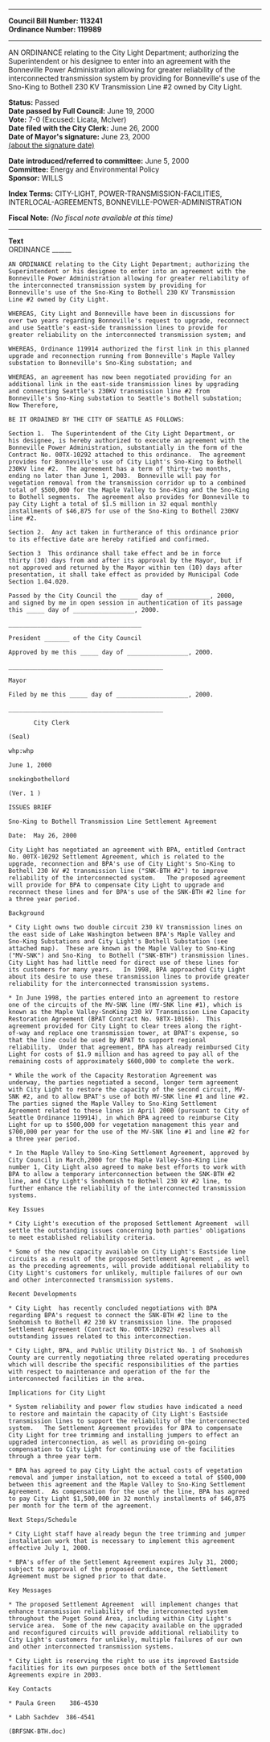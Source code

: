 * * * * *  
  
**Council Bill Number: [](#h0)[](#h2)113241**   
**Ordinance Number: 119989**  
  
* * * * *  
  
AN ORDINANCE relating to the City Light Department; authorizing the Superintendent or his designee to enter into an agreement with the Bonneville Power Administration allowing for greater reliability of the interconnected transmission system by providing for Bonneville's use of the Sno-King to Bothell 230 KV Transmission Line \#2 owned by City Light.  
  
**Status:** Passed   
**Date passed by Full Council:** June 19, 2000   
**Vote:** 7-0 (Excused: Licata, McIver)   
**Date filed with the City Clerk:** June 26, 2000   
**Date of Mayor's signature:** June 23, 2000   
[(about the signature date)](/~public/approvaldate.htm)   
  
  
**Date introduced/referred to committee:** June 5, 2000   
**Committee:** Energy and Environmental Policy   
**Sponsor:** WILLS   
  
**Index Terms:** CITY-LIGHT, POWER-TRANSMISSION-FACILITIES, INTERLOCAL-AGREEMENTS, BONNEVILLE-POWER-ADMINISTRATION  
  
**Fiscal Note:** *(No fiscal note available at this time)*  
  
* * * * *  
  
**Text**  
    ORDINANCE ______  
  
    AN ORDINANCE relating to the City Light Department; authorizing the  
    Superintendent or his designee to enter into an agreement with the  
    Bonneville Power Administration allowing for greater reliability of  
    the interconnected transmission system by providing for  
    Bonneville's use of the Sno-King to Bothell 230 KV Transmission  
    Line #2 owned by City Light.  
  
    WHEREAS, City Light and Bonneville have been in discussions for  
    over two years regarding Bonneville's request to upgrade, reconnect  
    and use Seattle's east-side transmission lines to provide for  
    greater reliability on the interconnected transmission system; and  
  
    WHEREAS, Ordinance 119914 authorized the first link in this planned  
    upgrade and reconnection running from Bonneville's Maple Valley  
    substation to Bonneville's Sno-King substation; and  
  
    WHEREAS, an agreement has now been negotiated providing for an  
    additional link in the east-side transmission lines by upgrading  
    and connecting Seattle's 230KV transmission line #2 from  
    Bonneville's Sno-King substation to Seattle's Bothell substation;  
    Now Therefore,  
  
    BE IT ORDAINED BY THE CITY OF SEATTLE AS FOLLOWS:  
  
    Section 1.  The Superintendent of the City Light Department, or  
    his designee, is hereby authorized to execute an agreement with the  
    Bonneville Power Administration, substantially in the form of the  
    Contract No. 00TX-10292 attached to this ordinance.  The agreement  
    provides for Bonneville's use of City Light's Sno-King to Bothell  
    230KV line #2.  The agreement has a term of thirty-two months,  
    ending no later than June 1, 2003.  Bonneville will pay for  
    vegetation removal from the transmission corridor up to a combined  
    total of $500,000 for the Maple Valley to Sno-King and the Sno-King  
    to Bothell segments.  The agreement also provides for Bonneville to  
    pay City Light a total of $1.5 million in 32 equal monthly  
    installments of $46,875 for use of the Sno-King to Bothell 230KV  
    line #2.  
  
    Section 2.  Any act taken in furtherance of this ordinance prior  
    to its effective date are hereby ratified and confirmed.  
  
    Section 3  This ordinance shall take effect and be in force  
    thirty (30) days from and after its approval by the Mayor, but if  
    not approved and returned by the Mayor within ten (10) days after  
    presentation, it shall take effect as provided by Municipal Code  
    Section 1.04.020.  
  
    Passed by the City Council the _____ day of ____________, 2000,  
    and signed by me in open session in authentication of its passage  
    this _____ day of _________________, 2000.  
  
    _____________________________________  
  
    President _______ of the City Council  
  
    Approved by me this _____ day of _________________, 2000.  
  
    ___________________________________________  
  
    Mayor  
  
    Filed by me this _____ day of ____________________, 2000.  
  
    ___________________________________________  
  
           City Clerk  
  
    (Seal)  
  
    whp:whp  
  
    June 1, 2000  
  
    snokingbothellord  
  
    (Ver. 1 )  
  
    ISSUES BRIEF  
  
    Sno-King to Bothell Transmission Line Settlement Agreement  
  
    Date:  May 26, 2000  
  
    City Light has negotiated an agreement with BPA, entitled Contract  
    No. 00TX-10292 Settlement Agreement, which is related to the  
    upgrade, reconnection and BPA's use of City Light's Sno-King to  
    Bothell 230 kV #2 transmission line ("SNK-BTH #2") to improve  
    reliability of the interconnected system.   The proposed agreement  
    will provide for BPA to compensate City Light to upgrade and  
    reconnect these lines and for BPA's use of the SNK-BTH #2 line for  
    a three year period.  
  
    Background  
  
    * City Light owns two double circuit 230 kV transmission lines on  
    the east side of Lake Washington between BPA's Maple Valley and  
    Sno-King Substations and City Light's Bothell Substation (see  
    attached map).  These are known as the Maple Valley to Sno-King  
    ("MV-SNK") and Sno-King  to Bothell ("SNK-BTH") transmission lines.  
    City Light has had little need for direct use of these lines for  
    its customers for many years.   In 1998, BPA approached City Light  
    about its desire to use these transmission lines to provide greater  
    reliability for the interconnected transmission systems.  
  
    * In June 1998, the parties entered into an agreement to restore  
    one of the circuits of the MV-SNK line (MV-SNK line #1), which is  
    known as the Maple Valley-SnoKing 230 kV Transmission Line Capacity  
    Restoration Agreement (BPAT Contract No. 98TX-10166).  This  
    agreement provided for City Light to clear trees along the right-  
    of-way and replace one transmission tower, at BPAT's expense, so  
    that the line could be used by BPAT to support regional  
    reliability.  Under that agreement, BPA has already reimbursed City  
    Light for costs of $1.9 million and has agreed to pay all of the  
    remaining costs of approximately $600,000 to complete the work.  
  
    * While the work of the Capacity Restoration Agreement was  
    underway, the parties negotiated a second, longer term agreement  
    with City Light to restore the capacity of the second circuit, MV-  
    SNK #2, and to allow BPAT's use of both MV-SNK line #1 and line #2.  
    The parties signed the Maple Valley to Sno-King Settlement  
    Agreement related to these lines in April 2000 (pursuant to City of  
    Seattle Ordinance 119914), in which BPA agreed to reimburse City  
    Light for up to $500,000 for vegetation management this year and  
    $700,000 per year for the use of the MV-SNK line #1 and line #2 for  
    a three year period.  
  
    * In the Maple Valley to Sno-King Settlement Agreement, approved by  
    City Council in March,2000 for the Maple Valley-Sno-King Line  
    number 1, City Light also agreed to make best efforts to work with  
    BPA to allow a temporary interconnection between the SNK-BTH #2  
    line, and City Light's Snohomish to Bothell 230 kV #2 line, to  
    further enhance the reliability of the interconnected transmission  
    systems.  
  
    Key Issues  
  
    * City Light's execution of the proposed Settlement Agreement  will  
    settle the outstanding issues concerning both parties' obligations  
    to meet established reliability criteria.  
  
    * Some of the new capacity available on City Light's Eastside line  
    circuits as a result of the proposed Settlement Agreement , as well  
    as the preceding agreements, will provide additional reliability to  
    City Light's customers for unlikely, multiple failures of our own  
    and other interconnected transmission systems.  
  
    Recent Developments  
  
    * City Light  has recently concluded negotiations with BPA  
    regarding BPA's request to connect the SNK-BTH #2 line to the  
    Snohomish to Bothell #2 230 kV transmission line. The proposed  
    Settlement Agreement (Contract No. 00TX-10292) resolves all  
    outstanding issues related to this interconnection.  
  
    * City Light, BPA, and Public Utility District No. 1 of Snohomish  
    County are currently negotiating three related operating procedures  
    which will describe the specific responsibilities of the parties  
    with respect to maintenance and operation of the for the  
    interconnected facilities in the area.  
  
    Implications for City Light  
  
    * System reliability and power flow studies have indicated a need  
    to restore and maintain the capacity of City Light's Eastside  
    transmission lines to support the reliability of the interconnected  
    system.   The Settlement Agreement provides for BPA to compensate  
    City Light for tree trimming and installing jumpers to effect an  
    upgraded interconnection, as well as providing on-going  
    compensation to City Light for continuing use of the facilities  
    through a three year term.  
  
    * BPA has agreed to pay City Light the actual costs of vegetation  
    removal and jumper installation, not to exceed a total of $500,000  
    between this agreement and the Maple Valley to Sno-King Settlement  
    Agreement.  As compensation for the use of the line, BPA has agreed  
    to pay City Light $1,500,000 in 32 monthly installments of $46,875  
    per month for the term of the agreement.  
  
    Next Steps/Schedule  
  
    * City Light staff have already begun the tree trimming and jumper  
    installation work that is necessary to implement this agreement  
    effective July 1, 2000.  
  
    * BPA's offer of the Settlement Agreement expires July 31, 2000;  
    subject to approval of the proposed ordinance, the Settlement  
    Agreement must be signed prior to that date.  
  
    Key Messages  
  
    * The proposed Settlement Agreement  will implement changes that  
    enhance transmission reliability of the interconnected system  
    throughout the Puget Sound Area, including within City Light's  
    service area.  Some of the new capacity available on the upgraded  
    and reconfigured circuits will provide additional reliability to  
    City Light's customers for unlikely, multiple failures of our own  
    and other interconnected transmission systems.  
  
    * City Light is reserving the right to use its improved Eastside  
    facilities for its own purposes once both of the Settlement  
    Agreements expire in 2003.  
  
    Key Contacts  
  
    * Paula Green    386-4530  
  
    * Labh Sachdev  386-4541  
  
    (BRFSNK-BTH.doc)  
